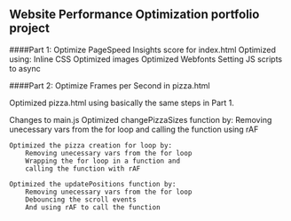 ## Website Performance Optimization portfolio project

####Part 1: Optimize PageSpeed Insights score for index.html
Optimized using:
 Inline CSS
 Optimized images
 Optimized Webfonts
 Setting JS scripts to async

####Part 2: Optimize Frames per Second in pizza.html

Optimized pizza.html using basically the same steps in Part 1.

Changes to main.js
	Optimized changePizzaSizes function by:
		Removing unecessary vars from the for loop
		and calling the function using rAF

	Optimized the pizza creation for loop by:
		Removing unecessary vars from the for loop
		Wrapping the for loop in a function and
		calling the function with rAF

	Optimized the updatePositions function by:
		Removing unecessary vars from the for loop
		Debouncing the scroll events
		And using rAF to call the function